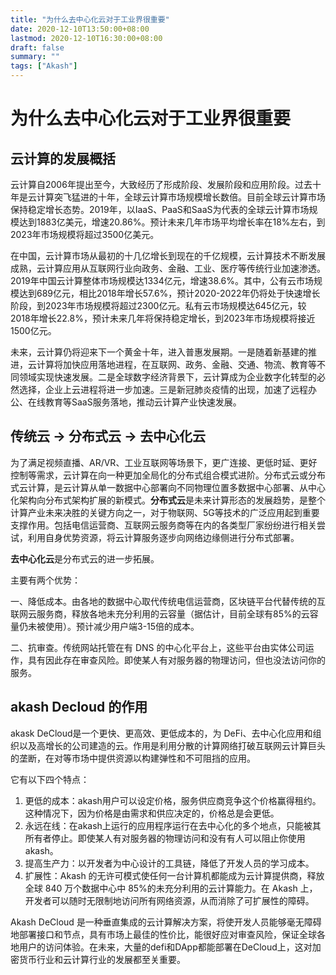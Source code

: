 ```yaml
---
title: "为什么去中心化云对于工业界很重要"
date: 2020-12-10T13:50:00+08:00
lastmod: 2020-12-10T16:30:00+08:00
draft: false
summary: ""
tags: ["Akash"]
---
```


# 为什么去中心化云对于工业界很重要

## 云计算的发展概括

云计算自2006年提出至今，大致经历了形成阶段、发展阶段和应用阶段。过去十年是云计算突飞猛进的十年，全球云计算市场规模增长数倍。目前全球云计算市场保持稳定增长态势。2019年，以IaaS、PaaS和SaaS为代表的全球云计算市场规模达到1883亿美元，增速20.86%。预计未来几年市场平均增长率在18%左右，到2023年市场规模将超过3500亿美元。

在中国，云计算市场从最初的十几亿增长到现在的千亿规模，云计算技术不断发展成熟，云计算应用从互联网行业向政务、金融、工业、医疗等传统行业加速渗透。2019年中国云计算整体市场规模达1334亿元，增速38.6%。其中，公有云市场规模达到689亿元，相比2018年增长57.6%，预计2020-2022年仍将处于快速增长阶段，到2023年市场规模将超过2300亿元。私有云市场规模达645亿元，较2018年增长22.8%，预计未来几年将保持稳定增长，到2023年市场规模将接近1500亿元。

未来，云计算仍将迎来下一个黄金十年，进入普惠发展期。一是随着新基建的推进，云计算将加快应用落地进程，在互联网、政务、金融、交通、物流、教育等不同领域实现快速发展。二是全球数字经济背景下，云计算成为企业数字化转型的必然选择，企业上云进程将进一步加速。三是新冠肺炎疫情的出现，加速了远程办公、在线教育等SaaS服务落地，推动云计算产业快速发展。

## 传统云 -> 分布式云 -> 去中心化云
为了满足视频直播、AR/VR、工业互联网等场景下，更广连接、更低时延、更好控制等需求，云计算在向一种更加全局化的分布式组合模式进阶。分布式云或分布式云计算，是云计算从单一数据中心部署向不同物理位置多数据中心部署、从中心化架构向分布式架构扩展的新模式。**分布式云**是未来计算形态的发展趋势，是整个计算产业未来决胜的关键方向之一，对于物联网、5G等技术的广泛应用起到重要支撑作用。包括电信运营商、互联网云服务商等在内的各类型厂家纷纷进行相关尝试，利用自身优势资源，将云计算服务逐步向网络边缘侧进行分布式部署。

**去中心化云**是分布式云的进一步拓展。

主要有两个优势：

一、降低成本。由各地的数据中心取代传统电信运营商，区块链平台代替传统的互联网云服务商，释放各地未充分利用的云容量（据估计，目前全球有85%的云容量仍未被使用）。预计减少用户端3-15倍的成本。

二、抗审查。传统网站托管在有 DNS 的中心化平台上，这些平台由实体公司运作，具有因此存在审查风险。即使某人有对服务器的物理访问，但也没法访问你的服务。

## akash Decloud 的作用

akask DeCloud是一个更快、更高效、更低成本的，为 DeFi、去中心化应用和组织以及高增长的公司建造的云。作用是利用分散的计算网络打破互联网云计算巨头的垄断，在对等市场中提供资源以构建弹性和不可阻挡的应用。

它有以下四个特点：

1. 更低的成本：akash用户可以设定价格，服务供应商竞争这个价格赢得租约。这种情况下，因为价格是由需求和供应决定的，价格总是会更低。
2. 永远在线：在akash上运行的应用程序运行在去中心化的多个地点，只能被其所有者停止。即使某人有对服务器的物理访问和没有有人可以阻止你使用akash。
3. 提高生产力：以开发者为中心设计的工具链，降低了开发人员的学习成本。
4. 扩展性：Akash 的无许可模式使任何一台计算机都能成为云计算提供商，释放全球 840 万个数据中心中 85%的未充分利用的云计算能力。在 Akash 上，开发者可以随时无限制地访问所有网络资源，从而消除了可扩展性的障碍。

Akash DeCloud 是一种垂直集成的云计算解决方案，将使开发人员能够毫无障碍地部署接口和节点，具有市场上最佳的性价比，能很好应对审查风险，保证全球各地用户的访问体验。在未来，大量的defi和DApp都能部署在DeCloud上，这对加密货币行业和云计算行业的发展都至关重要。
